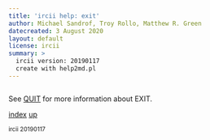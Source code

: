 ```yaml
---
title: 'ircii help: exit'
author: Michael Sandrof, Troy Rollo, Matthew R. Green
datecreated: 3 August 2020
layout: default
license: ircii
summary: >
  ircii version: 20190117
  create with help2md.pl
---
```

```
```
See [QUIT](quit.html) for more information about EXIT.

[index](index.html)
[up](..)

<small> ircii 20190117 </small>
